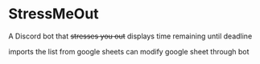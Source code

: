 # StressMeOut
A Discord bot that ~~stresses you out~~ displays time remaining until deadline

imports the list from google sheets
can modify google sheet through bot
